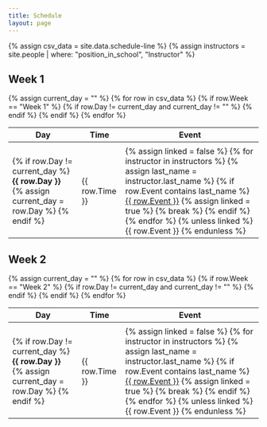```yaml
---
title: Schedule
layout: page
---
```


{% assign csv_data = site.data.schedule-line %}
{% assign instructors = site.people | where: "position_in_school", "Instructor" %}

<h2>Week 1</h2>
<table>
  <thead>
    <tr>
      <th>Day</th>
      <th>Time</th>
      <th>Event</th>
    </tr>
  </thead>
  <tbody>
    {% assign current_day = "" %}
    {% for row in csv_data %}
      {% if row.Week == "Week 1" %}
        {% if row.Day != current_day and current_day != "" %}
          <tr>
            <td colspan="3"></td>
          </tr>
        {% endif %}
        <tr
          {% if row.Event == "Coffee Break" %}style="background-color: #f0f8ff;"{% endif %}
          {% if row.Event == "Lunch" %}style="background-color: #ffe4b5;"{% endif %}
          {% if row.Event == "Dinner" %}style="background-color: #d3ffd3;"{% endif %}
          {% if row.Event == "Project" %}style="background-color: #f5f5dc;"{% endif %}
        >
          <td>
            {% if row.Day != current_day %}
              <strong>{{ row.Day }}</strong>
              {% assign current_day = row.Day %}
            {% endif %}
          </td>
          <td>{{ row.Time }}</td>
          <td>
            {% assign linked = false %}
            {% for instructor in instructors %}
              {% assign last_name = instructor.last_name %}
              {% if row.Event contains last_name %}
                <a href="{{ site.baseurl }}{{ instructor.url }}">{{ row.Event }}</a>
                {% assign linked = true %}
                {% break %}
              {% endif %}
            {% endfor %}
            {% unless linked %}
              {{ row.Event }}
            {% endunless %}
          </td>
        </tr>
      {% endif %}
    {% endfor %}
  </tbody>
</table>

<h2>Week 2</h2>
<table>
  <thead>
    <tr>
      <th>Day</th>
      <th>Time</th>
      <th>Event</th>
    </tr>
  </thead>
  <tbody>
    {% assign current_day = "" %}
    {% for row in csv_data %}
      {% if row.Week == "Week 2" %}
        {% if row.Day != current_day and current_day != "" %}
          <tr>
            <td colspan="3"></td>
          </tr>
        {% endif %}
        <tr
          {% if row.Event == "Coffee Break" %}style="background-color: #f0f8ff;"{% endif %}
          {% if row.Event == "Lunch" %}style="background-color: #ffe4b5;"{% endif %}
          {% if row.Event == "Dinner" %}style="background-color: #d3ffd3;"{% endif %}
          {% if row.Event == "Project" %}style="background-color: #f5f5dc;"{% endif %}
        >
          <td>
            {% if row.Day != current_day %}
              <strong>{{ row.Day }}</strong>
              {% assign current_day = row.Day %}
            {% endif %}
          </td>
          <td>{{ row.Time }}</td>
          <td>
            {% assign linked = false %}
            {% for instructor in instructors %}
              {% assign last_name = instructor.last_name %}
              {% if row.Event contains last_name %}
                <a href="{{ site.baseurl }}{{ instructor.url }}">{{ row.Event }}</a>
                {% assign linked = true %}
                {% break %}
              {% endif %}
            {% endfor %}
            {% unless linked %}
              {{ row.Event }}
            {% endunless %}
          </td>
        </tr>
      {% endif %}
    {% endfor %}
  </tbody>
</table>